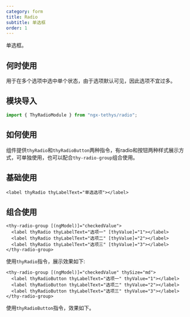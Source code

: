 ```yaml
---
category: form
title: Radio
subtitle: 单选框
order: 1
---
```


<alert>单选框。</alert>

## 何时使用
用于在多个选项中选中单个状态，由于选项默认可见，因此选项不宜过多。

## 模块导入
```ts
import { ThyRadioModule } from "ngx-tethys/radio";
```
## 如何使用
组件提供`thyRadio`和`thyRadioButton`两种指令，有radio和按钮两种样式展示方式，可单独使用，也可以配合`thy-radio-group`组合使用。

## 基础使用

```
<label thyRadio thyLabelText="单选选项"></label>

```
<example name="thy-radio-basic-example" />  

## 组合使用


```
<thy-radio-group [(ngModel)]="checkedValue">
  <label thyRadio thyLabelText="选项一" [thyValue]="1"></label>
  <label thyRadio thyLabelText="选项二" [thyValue]="2"></label>
  <label thyRadio thyLabelText="选项三" [thyValue]="3"></label>
</thy-radio-group>
```
使用`thyRadio`指令，展示效果如下:

<example name="thy-radio-group-example" />


```
<thy-radio-group [(ngModel)]="checkedValue" thySize="md">
  <label thyRadioButton thyLabelText="选项一" thyValue="1"></label>
  <label thyRadioButton thyLabelText="选项二" thyValue="2"></label>
  <label thyRadioButton thyLabelText="选项三" thyValue="3"></label>
</thy-radio-group>
```
使用`thyRadioButton`指令，效果如下。

<example name="thy-radio-group-button-example" />

